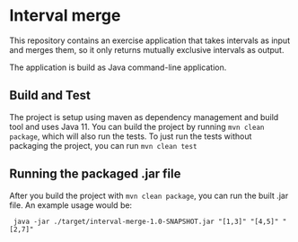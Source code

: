 # Interval merge

This repository contains an exercise application that takes intervals as input and merges them, so it only returns
mutually exclusive intervals as output.

The application is build as Java command-line application.

## Build and Test

The project is setup using maven as dependency management and build tool and uses Java 11. You can build the project by
running ```mvn clean package```, which will also run the tests. To just run the tests without packaging the project, you
can run ```mvn clean test```

## Running the packaged .jar file

After you build the project with ```mvn clean package```, you can run the built .jar file. An example usage would be:

```shell
 java -jar ./target/interval-merge-1.0-SNAPSHOT.jar "[1,3]" "[4,5]" "[2,7]"
```
